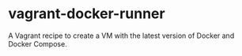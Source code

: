 # vagrant-docker-runner
A Vagrant recipe to create a VM with the latest version of Docker and Docker Compose.
